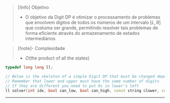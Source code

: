 > [!info] Objetivo
> - O objetivo da Digit DP é otimizar o processamento de problemas que envolvem dígitos de todos os números de um intervalo $[L, R]$ que costuma ser grande, permitindo resolver tais problemas de forma eficiente através do armazenamento de estados intermediários

> [!note]- Complexidade
> - $O(\text{the product of all the states})$

```cpp
typedef long long ll;

// Below is the skeleton of a simple Digit DP that must be changed depending of the problem
// Remember that lower and upper must have the same number of digits
// If they are different you need to put 0s in lower's left
ll solver(int idx, bool can_low, bool can_high, const string &lower, const string &upper);
```

---
